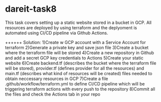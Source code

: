 # dareit-task8

This task covers setting up a static website stored in a bucket in GCP. All resources are deployed by using terraform and the deplyoment is automated using CI/CD pipeline via Github Actions.


++++++
Solution:
1)Create w GCP account with a Service Account for terraform
2)Generate a private key and save json file
3)Create a bucket where the terraform file will be stored
4)Create a new repository in Github and add a secret GCP key credentials to Actions
5)Create your static website
6)Create backend.tf (describes the bucket where the terraform file will be stored), provider.tf (defines provider for all the resources) and main.tf (describes what kind of resources will be created) files needed to obtain neccessary resources in GCP
7)Create a file .github/workflow/terraform.yml to define CI/CD pipeline which will be triggering terraform actions with every push to the repository
8)Commit all the files and check the Actions tab in your repo